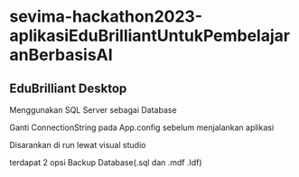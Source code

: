 # sevima-hackathon2023-aplikasiEduBrilliantUntukPembelajaranBerbasisAI
## EduBrilliant Desktop
Menggunakan SQL Server sebagai Database

Ganti ConnectionString pada App.config sebelum menjalankan aplikasi

Disarankan di run lewat visual studio

terdapat 2 opsi Backup Database(.sql dan .mdf .ldf)
